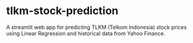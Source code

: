 # tlkm-stock-prediction
A streamlit web app for predicting TLKM (Telkom Indonesia) stock prices using Linear Regression and historical data from Yahoo Finance.
